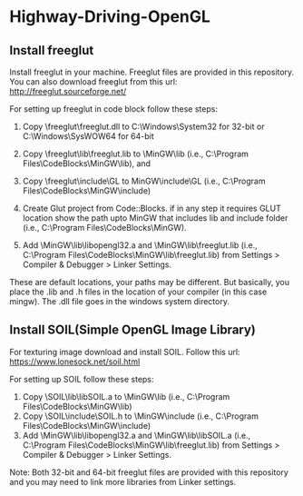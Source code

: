 # Highway-Driving-OpenGL

Install freeglut
----------------
Install freeglut in your machine. Freeglut files are provided in this repository. 
You can also download freeglut from this url: http://freeglut.sourceforge.net/

For setting up freeglut in code block follow these steps:

1. Copy \freeglut\freeglut.dll to C:\Windows\System32 for 32-bit or C:\Windows\SysWOW64 for 64-bit

2. Copy \freeglut\lib\freeglut.lib to \MinGW\lib (i.e., C:\Program Files\CodeBlocks\MinGW\lib), and

3. Copy \freeglut\include\GL to MinGW\include\GL (i.e., C:\Program Files\CodeBlocks\MinGW\include)

4. Create Glut project from Code::Blocks. if in any step it requires GLUT location show the path upto MinGW that includes lib and include folder (i.e., C:\Program Files\CodeBlocks\MinGW).

5. Add \MinGW\lib\libopengl32.a and \MinGW\lib\freeglut.lib (i.e., C:\Program Files\CodeBlocks\MinGW\lib\freeglut.lib) from Settings > Compiler & Debugger > Linker Settings.

These are default locations, your paths may be different. But basically, you place the .lib and .h files in the location of your compiler (in this case mingw). The .dll file goes in the windows system directory.



Install SOIL(Simple OpenGL Image Library)
-----------------------------------------
For texturing image download and install SOIL. Follow this url: https://www.lonesock.net/soil.html

For setting up SOIL follow these steps:

1. Copy \SOIL\lib\libSOIL.a to \MinGW\lib (i.e., C:\Program Files\CodeBlocks\MinGW\lib)
2. Copy \SOIL\include\SOIL.h to \MinGW\include (i.e., C:\Program Files\CodeBlocks\MinGW\include)
3. Add \MinGW\lib\libopengl32.a and \MinGW\lib\libSOIL.a (i.e., C:\Program Files\CodeBlocks\MinGW\lib\freeglut.lib) from Settings > Compiler & Debugger > Linker Settings.



Note: Both 32-bit and 64-bit freeglut files are provided with this repository and you may need to link more libraries from Linker settings. 